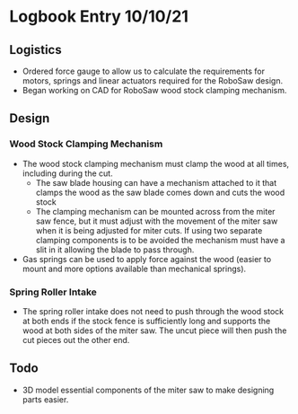 # Logbook Entry 10/10/21

## Logistics
- Ordered force gauge to allow us to calculate the requirements for motors, springs and linear actuators required for the RoboSaw design.
- Began working on CAD for RoboSaw wood stock clamping mechanism.

## Design
### Wood Stock Clamping Mechanism
- The wood stock clamping mechanism must clamp the wood at all times, including during the cut.
    - The saw blade housing can have a mechanism attached to it that clamps the wood as the saw blade comes down and cuts the wood stock
    - The clamping mechanism can be mounted across from the miter saw fence, but it must adjust with the movement of the miter saw when it is being adjusted for miter cuts. If using two separate clamping components is to be avoided the mechanism must have a slit in it allowing the blade to pass through.
- Gas springs can be used to apply force against the wood (easier to mount and more options available than mechanical springs).

### Spring Roller Intake
- The spring roller intake does not need to push through the wood stock at both ends if the stock fence is sufficiently long and supports the wood at both sides of the miter saw. The uncut piece will then push the cut pieces out the other end. 
## Todo
- 3D model essential components of the miter saw to make designing parts easier.